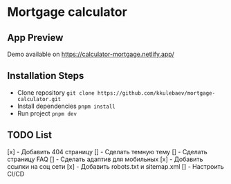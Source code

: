 # Mortgage calculator

## App Preview

Demo available on https://calculator-mortgage.netlify.app/

## Installation Steps

- Clone repository `git clone https://github.com/kkulebaev/mortgage-calculator.git`
- Install dependencies `pnpm install`
- Run project `pnpm dev`

## TODO List

[x] - Добавить 404 страницу
[] - Сделать темную тему
[] - Сделать страницу FAQ
[] - Сделать адаптив для мобильных
[x] - Добавить ссылки на соц сети
[x] - Добавить robots.txt и sitemap.xml
[] - Настроить CI/CD
